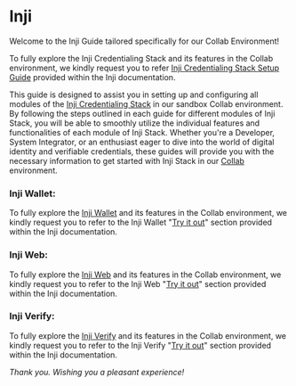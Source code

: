 # Inji

Welcome to the Inji Guide tailored specifically for our Collab Environment!

To fully explore the Inji Credentialing Stack and its features in the Collab environment, we kindly request you to refer [Inji Credentialing Stack Setup Guide](https://docs.mosip.io/inji/readme/try-it-out) provided within the Inji documentation.

This guide is designed to assist you in setting up and configuring all modules of the [Inji Credentialing Stack](https://docs.mosip.io/inji/readme/try-it-out) in our sandbox Collab environment. By following the steps outlined in each guide for different modules of Inji Stack, you will be able to smoothly utilize the individual features and functionalities of each module of Inji Stack. Whether you're a Developer, System Integrator, or an enthusiast eager to dive into the world of digital identity and verifiable credentials, these guides will provide you with the necessary information to get started with Inji Stack in our [Collab](https://collab.mosip.net/) environment.

### Inji Wallet:

To fully explore the [Inji Wallet](https://docs.mosip.io/inji/inji-mobile-wallet/overview) and its features in the Collab environment, we kindly request you to refer to the Inji Wallet "[Try it out](https://docs.mosip.io/inji/inji-mobile-wallet/sandbox-details/inji-setup-guide)" section provided within the Inji documentation.

### Inji Web:

To fully explore the [Inji Web](https://docs.mosip.io/inji/inji-web/overview) and its features in the Collab environment, we kindly request you to refer to the Inji Web "[Try it out](https://docs.mosip.io/inji/inji-web/try-it-out/inji-web-setup-guide)" section provided within the Inji documentation.

### Inji Verify:

To fully explore the [Inji Verify](https://docs.mosip.io/inji/inji-verify/overview) and its features in the Collab environment, we kindly request you to refer to the Inji Verify "[Try it out](https://app.gitbook.com/s/aY8BQ4hdzhSchZV814Ev/inji-verify/releases-1/inji-verify-collab-guide)" section provided within the Inji documentation.

_Thank you. Wishing you a pleasant experience!_



